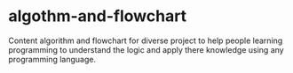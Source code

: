 # algothm-and-flowchart
Content algorithm and flowchart for diverse project to help people learning programming to understand the logic and apply there knowledge using any programming language.
